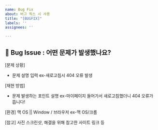 ```yaml
---
name: Bug Fix
about: 버그 픽스 시 사용
title: "[BUGFIX]"
labels: ''
assignees: ''

---
```


## 🐞 Bug Issue : 어떤 문제가 발생했나요?

[문제 상황]
- 문제 설명 입력 ex-새로고침시 404 오류 발생

[재현 방법]
- 문제 발생하는 포인트 설명 ex-마이페이지 들어가서 새로고침했더니 404 오류가 뜹니다!

[환경]
맥 OS || Window / 브라우저 ex-맥 OS/크롬

[참고]
사진 스크린샷, 해결을 위해 참고한 사이트 링크 등

